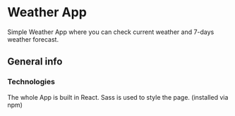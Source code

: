 # Weather App

Simple Weather App where you can check current weather and 7-days weather forecast.

## General info

### Technologies

The whole App is built in React. Sass is used to style the page. (installed via npm)